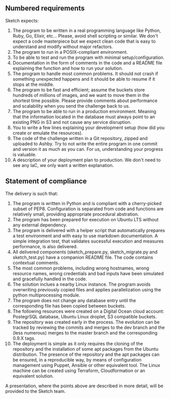 ## Numbered requirements

Sketch expects:

1. The program to be written in a real programming language like Python, Ruby, Go, Elixir, etc… Please, avoid shell scripting or similar. We don't expect a code masterpiece but we expect clean code that is easy to understand and modify without major refactors.
2. The program to run in a POSIX-compliant environment.
3. To be able to test and run the program with minimal setup/configuration.
4. Documentation in the form of comments in the code and a README file explaining the function and how to run your solution.
5. The program to handle most common problems. It should not crash if something unexpected happens and it should be able to resume if it stops at the middle.
6. The program to be fast and efficient; assume the buckets store hundreds of millions of images, and we want to move them in the shortest time possible. Please provide comments about performance and scalability when you send the challenge back to us.
7. The program to be able to run in a production environment. Meaning that the information located in the database must always point to an existing PNG in S3 and not cause any service disruption.
8. You to write a few lines explaining your development setup (how did you create or emulate the resources).
9. The code of the challenge written in a Git repository, zipped and uploaded to Ashby. Try to not write the entire program in one commit and version it as much as you can. For us, understanding your progress is valuable.
10. A description of your deployment plan to production. We don't need to see any IaC, we only want a written explanation.

## Statement of compliance

The delivery is such that:

1. The program is written in Python and is compliant with a cherry-picked subset of PEP8. Configuration is separated from code and functions are relatively small, providing appropriate procedural abstration.
2. The program has been prepared for execution on Ubuntu LTS without any external dependency.
3. The program is delivered with a helper script that automatically prepares a test environment and with easy to use markdown documentation. A simple integration test, that validates sucessful execution and measures performance, is also delivered.
4. All delivered components (sketch_prepare.py, sketch_migrate.py and sketch_test.py) have a companion README file. The code contains contextual comments.
5. The most common problems, including wrong hostnames, wrong resource names, wrong credentials and bad inputs have been simulated and gracefully handled in the code.
6. The solution inclues a nearby Linux instance. The program avoids overwriting previously copied files and applies parallelization using the python multiprocessing module.
7. The program does not change any database entry until the corresponding file has been copied between buckets.
8. The following resources were created on a Digital Ocean cloud account: PostegrSQL database, Ubuntu Linux droplet, S3 compatible buckets.
9. The repository was created early in the process. The evolution can be tracked by reviewing the commits and merges to the dev branch and the (less numerous) merges to the master branch and the corresponding 0.9.X tags.
10. The deployment is simple as it only requires the cloning of the repository and the installation of some apt packages from the Ubuntu distribution. The presence of the repository and the apt packages can be ensured, in a reproducible way, by means of configuration management using Puppet, Ansible or other equivalent tool. The Linux machine can be created using Terraform, Cloudformation or an equivalent solution.

A presentation, where the points above are described in more detail, will be provided to the Sketch team.
